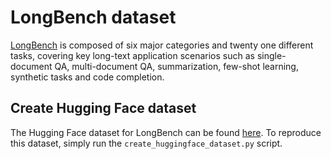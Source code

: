 # LongBench dataset

[LongBench](https://github.com/THUDM/LongBench) is composed of six major categories and twenty one different tasks, covering key long-text application scenarios such as single-document QA, multi-document QA, summarization, few-shot learning, synthetic tasks and code completion.

## Create Hugging Face dataset

The Hugging Face dataset for LongBench can be found [here](https://huggingface.co/datasets/figuremout/LongBench). To reproduce this dataset, simply run the `create_huggingface_dataset.py` script.